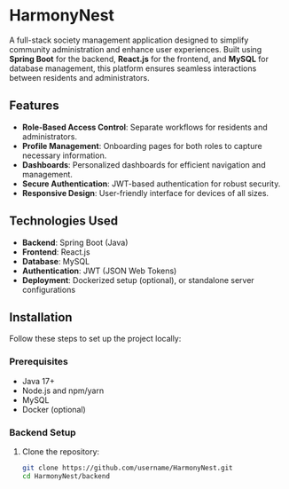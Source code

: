 # HarmonyNest

A full-stack society management application designed to simplify community administration and enhance user experiences. Built using **Spring Boot** for the backend, **React.js** for the frontend, and **MySQL** for database management, this platform ensures seamless interactions between residents and administrators.  

## Features  
- **Role-Based Access Control**: Separate workflows for residents and administrators.  
- **Profile Management**: Onboarding pages for both roles to capture necessary information.  
- **Dashboards**: Personalized dashboards for efficient navigation and management.  
- **Secure Authentication**: JWT-based authentication for robust security.  
- **Responsive Design**: User-friendly interface for devices of all sizes.  

## Technologies Used  
- **Backend**: Spring Boot (Java)  
- **Frontend**: React.js  
- **Database**: MySQL  
- **Authentication**: JWT (JSON Web Tokens)  
- **Deployment**: Dockerized setup (optional), or standalone server configurations  

## Installation  
Follow these steps to set up the project locally:  

### Prerequisites  
- Java 17+  
- Node.js and npm/yarn  
- MySQL  
- Docker (optional)  

### Backend Setup  
1. Clone the repository:  
   ```bash  
   git clone https://github.com/username/HarmonyNest.git  
   cd HarmonyNest/backend  
